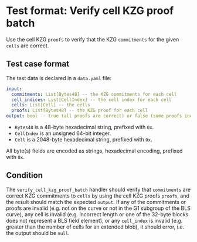 # Test format: Verify cell KZG proof batch

Use the cell KZG `proofs` to verify that the KZG `commitments` for the given
`cells` are correct.

## Test case format

The test data is declared in a `data.yaml` file:

```yaml
input:
  commitments: List[Bytes48] -- the KZG commitments for each cell
  cell_indices: List[CellIndex] -- the cell index for each cell
  cells: List[Cell] -- the cells
  proofs: List[Bytes48] -- the KZG proof for each cell
output: bool -- true (all proofs are correct) or false (some proofs incorrect)
```

- `Bytes48` is a 48-byte hexadecimal string, prefixed with `0x`.
- `CellIndex` is an unsigned 64-bit integer.
- `Cell` is a 2048-byte hexadecimal string, prefixed with `0x`.

All byte(s) fields are encoded as strings, hexadecimal encoding, prefixed with
`0x`.

## Condition

The `verify_cell_kzg_proof_batch` handler should verify that `commitments` are
correct KZG commitments to `cells` by using the cell KZG proofs `proofs`, and
the result should match the expected `output`. If any of the commitments or
proofs are invalid (e.g. not on the curve or not in the G1 subgroup of the BLS
curve), any cell is invalid (e.g. incorrect length or one of the 32-byte blocks
does not represent a BLS field element), or any `cell_index` is invalid (e.g.
greater than the number of cells for an extended blob), it should error, i.e.
the output should be `null`.
